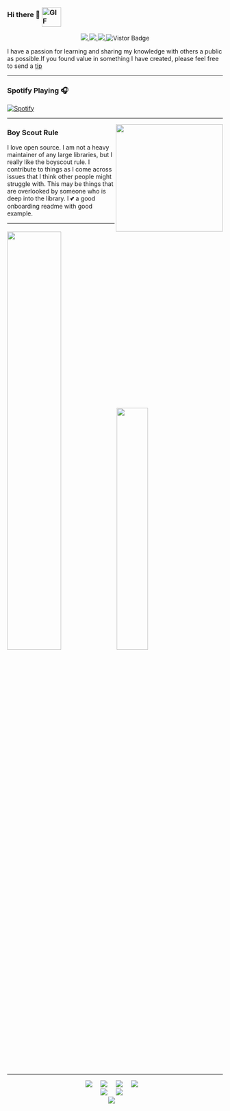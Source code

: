 ### Hi there 👋  <img align="middle" alt="GIF" height="45px" src="https://media.giphy.com/media/du3J3cXyzhj75IOgvA/giphy.gif"/>

<p align="middle">
<a href="https://www.linkedin.com/in/sonichigo">
<img src="https://img.shields.io/badge/Linkedin-blue?style=flat&logo=linkedin&labelColor=blue">
</a>
<a href="mailto:kurosakiichigo.songoku@gmail.com?subject=Hello%20Sonichigo,%20From%20Github">
<img src="https://img.shields.io/badge/-Gmail-%23db483b?style=flat&logo=Gmail&labelColor=red&logoColor=white">
</a>
<a href="https://twitter.com/Sonichigo1219">
<img src="https://img.shields.io/badge/-Twitter-%231a91da?style=flat&logo=Twitter&logoColor=white">
</a>
<a target="_blank"><img src="https://visitor-badge.glitch.me/badge?page_id=sonichigo.sonichigo" alt="Vistor Badge"></a>
</p>


I have a passion for learning and sharing my knowledge with others a public as possible.If you found value in something I have created, please feel free to send a [tip](https://www.buymeacoffee.com/bBdtMQO)
<!--
**Sonichigo/Sonichigo** is a ✨ _special_ ✨ repository because its `README.md` (this file) appears on your GitHub profile.
 ---
 -->
   ---
### Spotify Playing 🎧

[![Spotify](https://spotify-omega.vercel.app/api/spotify)]()

---


 <p>
  <img width="250" align='right' src="https://github.com/WaylonWalker/WaylonWalker/blob/main/icon/hacktoberfest.png?raw=true">
</p>

### Boy Scout Rule

I love open source.  I am not a heavy maintainer of any large libraries, but I really like the boyscout rule.  I contribute to things as I come across issues that I think other people might struggle with.  This may be things that are overlooked by someone who is deep into the library.  I 💕 a good onboarding readme with good example.
  
---

<p align="left">
<img width="50%" src="https://github-readme-stats.vercel.app/api?username=sonichigo&show_icons=true&count_private=true&hide=stars&include_all_commits=true&theme=tokyonight">

<img width="38%" src="https://github-readme-stats.vercel.app/api/top-langs/?username=sonichigo&layout=compact&theme=tokyonight&custom_title=Top%20Languages">

---



<p align ="Center">
 <img src="https://img.shields.io/badge/-GitHub-181717?style=for-the-badge&logo=github" />&nbsp;&nbsp;&nbsp;&nbsp;
 <img src="https://img.shields.io/badge/-Git-black?style=for-the-badge&logo=git" />&nbsp;&nbsp;&nbsp;&nbsp;
 <img src="https://img.shields.io/badge/-HTML5-E34F26?style=for-the-badge&logo=html5&logoColor=white" />&nbsp;&nbsp;&nbsp;&nbsp;
 <img src="https://img.shields.io/badge/-CSS3-1572B6?style=for-the-badge&logo=css3" />&nbsp;&nbsp;&nbsp;&nbsp;
 </br>
 <img src="https://img.shields.io/badge/-Python-black?style=for-the-badge&logo=Python" />&nbsp;&nbsp;&nbsp;&nbsp;
 <img src="https://img.shields.io/badge/-Jupyter-181717?style=for-the-badge&logo=jupyter" />&nbsp;&nbsp;&nbsp;&nbsp;
 </br>
 <img src="https://img.shields.io/badge/Editor-VSCode-blue?style=for-the-badge&logo=visual-studio-code&logoColor=white" />&nbsp;&nbsp;&nbsp;&nbsp;
 </p>
